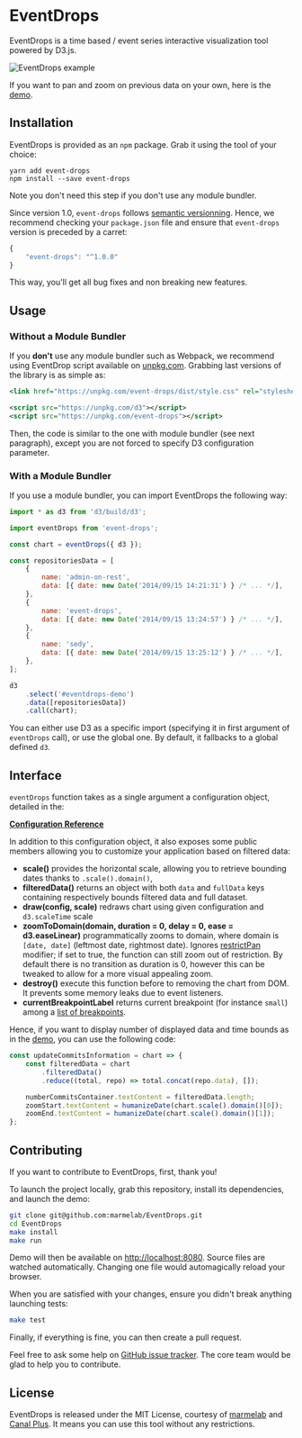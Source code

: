 # EventDrops

EventDrops is a time based / event series interactive visualization tool powered by D3.js.

![EventDrops example](https://cloud.githubusercontent.com/assets/688373/18343222/c0a897b2-75b2-11e6-96df-e72e4b02335a.gif)

If you want to pan and zoom on previous data on your own, here is the [demo](http://marmelab.com/EventDrops/).

## Installation

EventDrops is provided as an `npm` package. Grab it using the tool of your choice:

```
yarn add event-drops
npm install --save event-drops
```

Note you don't need this step if you don't use any module bundler.

Since version 1.0, `event-drops` follows [semantic versionning](https://semver.org/). Hence, we recommend checking your `package.json` file and ensure that `event-drops` version is preceded by a carret:

```js
{
    "event-drops": "^1.0.0"
}
```

This way, you'll get all bug fixes and non breaking new features.

## Usage

### Without a Module Bundler

If you **don't** use any module bundler such as Webpack, we recommend using EventDrop script available on [unpkg.com](https://unpkg.com/event-drops). Grabbing last versions of the library is as simple as:

```xml
<link href="https://unpkg.com/event-drops/dist/style.css" rel="stylesheet" />

<script src="https://unpkg.com/d3"></script>
<script src="https://unpkg.com/event-drops"></script>
```

Then, the code is similar to the one with module bundler (see next paragraph), except you are not forced to specify D3 configuration parameter.

### With a Module Bundler

If you use a module bundler, you can import EventDrops the following way:

```js
import * as d3 from 'd3/build/d3';

import eventDrops from 'event-drops';

const chart = eventDrops({ d3 });

const repositoriesData = [
    {
        name: 'admin-on-rest',
        data: [{ date: new Date('2014/09/15 14:21:31') } /* ... */],
    },
    {
        name: 'event-drops',
        data: [{ date: new Date('2014/09/15 13:24:57') } /* ... */],
    },
    {
        name: 'sedy',
        data: [{ date: new Date('2014/09/15 13:25:12') } /* ... */],
    },
];

d3
    .select('#eventdrops-demo')
    .data([repositoriesData])
    .call(chart);
```

You can either use D3 as a specific import (specifying it in first argument of `eventDrops` call), or use the global one. By default, it fallbacks to a global defined `d3`.

## Interface

`eventDrops` function takes as a single argument a configuration object, detailed in the:

**[Configuration Reference](./docs/configuration.md)**

In addition to this configuration object, it also exposes some public members allowing you to customize your application based on filtered data:

*   **scale()** provides the horizontal scale, allowing you to retrieve bounding dates thanks to `.scale().domain()`,
*   **filteredData()** returns an object with both `data` and `fullData` keys containing respectively bounds filtered data and full dataset.
*   **draw(config, scale)** redraws chart using given configuration and `d3.scaleTime` scale
*   **zoomToDomain(domain, duration = 0, delay = 0, ease = d3.easeLinear)** programmatically zooms to domain, where domain is `[date, date]` (leftmost date, rightmost date). Ignores [restrictPan](./docs/configuration.md#restrictpan) modifier; if set to true, the function can still zoom out of restriction. By default there is no transition as duration is 0, however this can be tweaked to allow for a more visual appealing zoom.
*   **destroy()** execute this function before to removing the chart from DOM. It prevents some memory leaks due to event listeners.
*   **currentBreakpointLabel** returns current breakpoint (for instance `small`) among a [list of breakpoints](./docs/configuration.md#breakpoints).

Hence, if you want to display number of displayed data and time bounds as in the [demo](https://marmelab.com/EventDrops/), you can use the following code:

```js
const updateCommitsInformation = chart => {
    const filteredData = chart
        .filteredData()
        .reduce((total, repo) => total.concat(repo.data), []);

    numberCommitsContainer.textContent = filteredData.length;
    zoomStart.textContent = humanizeDate(chart.scale().domain()[0]);
    zoomEnd.textContent = humanizeDate(chart.scale().domain()[1]);
};
```

## Contributing

If you want to contribute to EventDrops, first, thank you!

To launch the project locally, grab this repository, install its dependencies, and launch the demo:

```sh
git clone git@github.com:marmelab/EventDrops.git
cd EventDrops
make install
make run
```

Demo will then be available on [http://localhost:8080](http://localhost:8080). Source files are watched automatically. Changing one file would automagically reload your browser.

When you are satisfied with your changes, ensure you didn't break anything launching tests:

```sh
make test
```

Finally, if everything is fine, you can then create a pull request.

Feel free to ask some help on [GitHub issue tracker](https://github.com/marmelab/EventDrops/issues). The core team would be glad to help you to contribute.

## License

EventDrops is released under the MIT License, courtesy of [marmelab](http://marmelab.com) and [Canal Plus](https://github.com/canalplus). It means you can use this tool without any restrictions.
